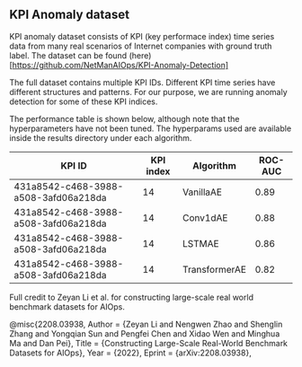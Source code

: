 ## KPI Anomaly dataset

KPI anomaly dataset consists of KPI (key performace index) time series data from 
many real scenarios of Internet companies with ground truth label. 
The dataset can be found (here)[https://github.com/NetManAIOps/KPI-Anomaly-Detection]

The full dataset contains multiple KPI IDs. Different KPI time series have different structures
and patterns. 
For our purpose, we are running anomaly detection for some of these KPI indices.

The performance table is shown below, although note that the hyperparameters have not been tuned.
The hyperparams used are available inside the results directory under each algorithm.


| KPI ID                               | KPI index | Algorithm     | ROC-AUC |
|--------------------------------------|-----------|---------------|---------|
| 431a8542-c468-3988-a508-3afd06a218da | 14        | VanillaAE     | 0.89    |
| 431a8542-c468-3988-a508-3afd06a218da | 14        | Conv1dAE      | 0.88    |
| 431a8542-c468-3988-a508-3afd06a218da | 14        | LSTMAE        | 0.86    |
| 431a8542-c468-3988-a508-3afd06a218da | 14        | TransformerAE | 0.82    |


Full credit to Zeyan Li et al. for constructing large-scale real world benchmark datasets for AIOps.

@misc{2208.03938,
Author = {Zeyan Li and Nengwen Zhao and Shenglin Zhang and Yongqian Sun and Pengfei Chen and Xidao Wen and Minghua Ma and Dan Pei},
Title = {Constructing Large-Scale Real-World Benchmark Datasets for AIOps},
Year = {2022},
Eprint = {arXiv:2208.03938},